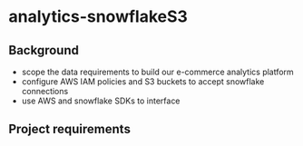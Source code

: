 # analytics-snowflakeS3

## Background
- scope the data requirements to build our e-commerce analytics platform
- configure AWS IAM policies and S3 buckets to accept snowflake connections
- use AWS and snowflake SDKs to interface 

## Project requirements

